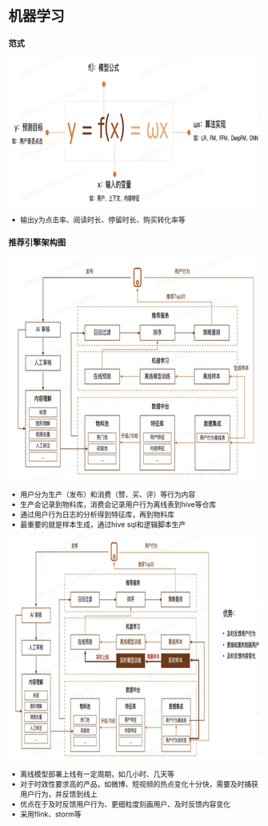 # 机器学习

### 范式
<img align="center"  width='800' height='300' src="picture/pipeline17.png"  />

- 输出y为点击率、阅读时长、停留时长、购买转化率等

### 推荐引擎架构图

<img align="center"  width='800' height='450' src="picture/pipeline18.png"  />

- 用户分为生产（发布）和消费（赞、买、评）等行为内容
- 生产会记录到物料库，消费会记录用户行为离线表到hive等仓库
- 通过用户行为日志的分析得到特征库，再到物料库
- 最重要的就是样本生成，通过hive sql和逻辑脚本生产

<img align="center"  width='800' height='450' src="picture/pipeline19.png"  />

- 离线模型部署上线有一定周期，如几小时、几天等
- 对于时效性要求高的产品，如微博、短视频的热点变化十分快，需要及时捕获用户行为，并反馈到线上
- 优点在于及时反馈用户行为、更细粒度刻画用户、及时反馈内容变化
- 采用flink、storm等